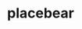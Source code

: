 ---
title: placebear
position_number: 1.3
type: get
description: To get a random placeholder picture of a bear
parameters:
  - name: width
    content: Width in pixels
  - name: height
    content: Height in pixels
content_markdown: |-
    The response will be in a image of jpeg format.
left_code_blocks:
  - code_block: |-
      $ Invoke-RestMethod -Uri 'https://placebear.com/(width)/(height).jpg'
    title: Powershell
    language: bash
  - code_block: |-
      $ Invoke-RestMethod -Uri 'https://placebear.com/200/300.jpg'
    title: Example
    language: bash
right_code_blocks:
  - code_block: |-
      Content-type: image/jpeg
    title: Response
    language: json
---